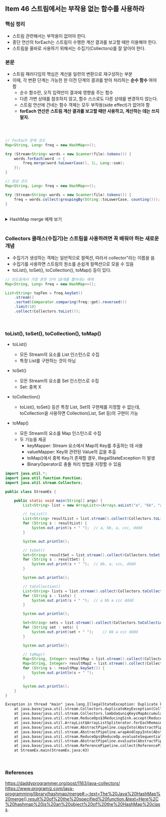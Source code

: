 ## Item 46 스트림에서는 부작용 없는 함수를 사용하라

### 핵심 정리
  - 스트림 관련해서는 부작용이 없어야 한다.
  - 종단 연산의 forEach는 스트림이 수행한 계산 결과를 보고할 때만 이용해야 한다.
  - 스트림을 올바로 사용하기 위해서는 수집기(Collectors)를 잘 알아야 한다.

### 본문
  - 스트림 패러다임의 핵심은 계산을 일련의 변환으로 재구성하는 부분
  - 이때, 각 변환 단계는 가능한 한 이전 단계의 결과를 받아 처리하는 **순수 함수** 여야 함
    - 순수 함수란, 오직 입력만이 결과에 영향을 주는 함수
    - 다른 가변 상태를 참조하지 않고, 함수 스스로도 다른 상태를 변경하지 않는다.
    - 스트림 연산에 건네는 함수 객체는 모두 부작용(side effect)가 없어야 함
    - **forEach 연산은 스트림 계산 결과를 보고할 때만 사용하고, 계산하는 데는 쓰지 말자.**

<br>

```java

// forEach 문제 코드
Map<String, Long> freq = new HashMap<>();

try (Stream<String> words = new Scanner(file).tokens()) {
    words.forEach(word -> {
        freq.merge(word.toLowerCase(), 1L, Long::sum);
    });
}

// 정상 코드
Map<String, Long> freq = new HashMap<>();

try (Stream<String> words = new Scanner(file).tokens()) {
    freq = words.collect(groupingBy(String::toLowerCase, counting()));
}
```

<br>

<details>
  <summary>HashMap merge 예제 보기</summary>
  
  ```java
  public V merge(K key, V value,
                   BiFunction<? super V, ? super V, ? extends V> remappingFunction) {
                   
  @FunctionalInterface
  public interface BiFunction<T, U, R> {

    /**
     * Applies this function to the given arguments.
     *
     * @param t the first function argument
     * @param u the second function argument
     * @return the function result
     */
    R apply(T t, U u);                   
  ```
  
  - Key: value와 연관 있는 key
  - Value: Key와 연관 있는 value
  - remappingFunction: key에 해당하는 value가 존재하는 경우 key와 연관된 결과
    - BiFunction => T, U를 받고 R을 리턴
  - return(V): key와 연관된 새로운 value를 리턴, 만약 key와 관련된 value가 없을 경우 null을 리턴

```java
        Map<String, Integer> prices = new HashMap<>();

        prices.put("Apple", 200);
        prices.put("Banana", 300);
        prices.put("Orange", 150);
        System.out.println("HashMap: " + prices);
        
        // Ex1) HashMap merge() to insert new Entry
        int returnValue = prices.merge("Melon", 100, (oldValue, newValue) -> oldValue + newValue);  // Integer::sum
        System.out.println("Price of Melon: " + returnValue);
        System.out.println("mergeHashMap: " + prices);
        
```
> HashMap: {Apple=200, Orange=150, Banana=300}  
> Price of Melon: 100  
> mergeHashMap: {Apple=200, Orange=150, Melon=100, Banana=300}

<br>

```java
        // Ex2) HashMap merge() to insert Entry with Duplicate Key
        // key를 Melon => Apple로 변경
        int returnValue = prices.merge("Apple", 100, (oldValue, newValue) -> oldValue + newValue);  // Integer::sum
        System.out.println("Price of Apple: " + returnValue);
        System.out.println("mergeHashMap: " + prices);
```
> HashMap: {Apple=200, Orange=150, Banana=300}  
> Price of Apple: 300  
> mergeHashMap: {Apple=300, Orange=150, Melon=100, Banana=300}
 
<br>

```java
        // Ex3) HashMap merge() to Merge two HashMaps
        Map<String, Integer> prices1 = new HashMap<>();

        prices1.put("Apple", 200);
        prices1.put("Banana", 300);
        System.out.println("HashMap 1: " + prices1);

        Map<String, Integer> prices2 = new HashMap<>();
        prices2.put("Orange", 150);
        prices2.put("Apple", 400);
        System.out.println("HashMap 2: " + prices2);

        prices2.forEach((key, value) ->
                prices1.merge(key, value, (oldValue, newValue) -> oldValue + newValue));
        System.out.println("Merged HashMap: " + prices1);
```
>HashMap 1: {Apple=200, Banana=300}  
>HashMap 2: {Apple=400, Orange=150}  
>Merged HashMap: {Apple=600, Orange=150, Banana=300}  

</details>  

<br>

### Collectors 클래스(수집기)는 스트림을 사용하려면 꼭 배워야 하는 새로운 개념
  - 수집기가 생성하는 객체는 일반적으로 컬렉션, 따라서 collector"라는 이름을 씀
  - 수집기를 사용하면 스트림의 원소를 손쉽게 컬렉션으로 모을 수 있음
  - toList(), toSet(), toCollection(), toMap() 등이 있다.
  
  
```java
// 빈도표에서 가장 흔한 단어 10개를 뽑아내는 예제
Map<String, Long> freq = new HashMap<>();

List<String> topTen = freq.keySet()
    .stream()
    .sorted(Comparator.comparing(freq::get).reversed())
    .limit(10)
    .collect(Collectors.toList());
```

<br>

### toList(), toSet(), toCollection(), toMap()
  - toList()
    - 모든 Stream의 요소를 List 인스턴스로 수집
    - 특정 List를 구현하는 것이 아님
    
  - toSet()
    - 모든 Stream의 요소를 Set 인스턴스로 수집
    - Set: 중복 X
  
  - toCollection()
    - toList(), toSet() 등은 특정 List, Set의 구현체를 지정할 수 없는데, toCollection을 사용하면 Collection(List, Set 등)의 구현이 가능
  
  - toMap()
    - 모든 Stream의 요소를 Map 인스턴스로 수집
    - 두 기능을 제공
      - keyMapper: Stream 요소에서 Map의 Key를 추출하는 데 사용
      - valueMapper: Key와 관련된 Value의 값을 추출
      - toMap()에서 중복 Key가 존재할 경우, IllegalStateException 이 발생
      - BinaryOperator로 충돌 처리 방법을 지정할 수 있음

```java
import java.util.*;
import java.util.function.Function;
import java.util.stream.Collectors;

public class StreamEx {

    public static void main(String[] args) {
        List<String> list = new ArrayList<>(Arrays.asList("a", "bb", "a", "ccc", "dddd"));

        // toList()
        List<String> resultList = list.stream().collect(Collectors.toList());
        for (String s : resultList) {
            System.out.print(s + " ");  // a, bb, a, ccc, dddd
        }

        System.out.println();

        // toSet()
        Set<String> resultSet = list.stream().collect(Collectors.toSet());
        for (String s : resultSet) {
            System.out.print(s + " ");  // bb, a, ccc, dddd
        }

        System.out.println();

        // toCollection()
        List<String> lists = list.stream().collect(Collectors.toCollection(LinkedList::new));
        for (String s : lists) {
            System.out.print(s + " ");  // a bb a ccc dddd
        }

        System.out.println();

        Set<String> sets = list.stream().collect(Collectors.toCollection(HashSet::new));
        for (String set : sets) {
            System.out.print(set + " ");    // bb a ccc dddd
        }

        System.out.println();

        // toMap()
        Map<String, Integer> resultMap = list.stream().collect(Collectors.toMap(Function.identity(), String::length, (item, identicalItem) -> item));
        Map<String, Integer> resultMap2 = list.stream().collect(Collectors.toMap(Function.identity(), String::length));
        for (String s : resultMap.keySet()) {
            System.out.println(s + " ");
        }

        System.out.println();
    }
}


```

```html
Exception in thread "main" java.lang.IllegalStateException: Duplicate key a (attempted merging values 1 and 1)
	at java.base/java.util.stream.Collectors.duplicateKeyException(Collectors.java:133)
	at java.base/java.util.stream.Collectors.lambda$uniqKeysMapAccumulator$1(Collectors.java:180)
	at java.base/java.util.stream.ReduceOps$3ReducingSink.accept(ReduceOps.java:169)
	at java.base/java.util.ArrayList$ArrayListSpliterator.forEachRemaining(ArrayList.java:1655)
	at java.base/java.util.stream.AbstractPipeline.copyInto(AbstractPipeline.java:484)
	at java.base/java.util.stream.AbstractPipeline.wrapAndCopyInto(AbstractPipeline.java:474)
	at java.base/java.util.stream.ReduceOps$ReduceOp.evaluateSequential(ReduceOps.java:913)
	at java.base/java.util.stream.AbstractPipeline.evaluate(AbstractPipeline.java:234)
	at java.base/java.util.stream.ReferencePipeline.collect(ReferencePipeline.java:578)
	at StreamEx.main(StreamEx.java:43)
```

<br>

### References
https://daddyprogrammer.org/post/1163/java-collectors/
https://www.programiz.com/java-programming/library/hashmap/merge#:~:text=The%20Java%20HashMap%20merge(),result%20of%20the%20specified%20function.&text=Here%2C%20hashmap%20is%20an%20object%20of%20the%20HashMap%20class.
